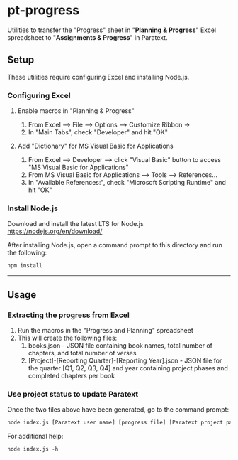 # pt-progress
Utilities to transfer the "Progress" sheet in "**Planning & Progress**" Excel spreadsheet to "**Assignments & Progress**" in Paratext.


## Setup
These utilities require configuring Excel and installing Node.js.

### Configuring Excel
1. Enable macros in "Planning &  Progress"
    1. From Excel --> File --> Options --> Customize Ribbon -> 
    2. In "Main Tabs", check "Developer" and hit "OK"

2. Add "Dictionary" for MS Visual Basic for Applications
    1. From Excel --> Developer --> click "Visual Basic" button to 
       access "MS Visual Basic for Applications"
    2. From MS Visual Basic for Applications --> Tools --> References...
    3. In "Available References:", check "Microsoft Scripting Runtime" and hit "OK"

### Install Node.js
Download and install the latest LTS for Node.js
https://nodejs.org/en/download/

After installing Node.js, open a command prompt to this directory and run the following:
```bash
npm install
```



------------------

## Usage

### Extracting the progress from Excel
1. Run the macros in the "Progress and Planning" spreadsheet
2. This will create the following files:
    1. books.json - JSON file containing book names, total number of chapters, and total number of verses
    2. [Project]-[Reporting Quarter]-[Reporting Year].json - JSON file for the quarter [Q1, Q2, Q3, Q4] and year containing project phases and completed chapters per book

### Use project status to update Paratext
Once the two files above have been generated, go to the command prompt:
```bash
node index.js [Paratext user name] [progress file] [Paratext project path]
````

For additional help:
```
node index.js -h
```
